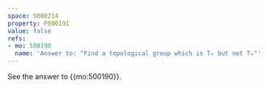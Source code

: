 ```yaml
---
space: S000214
property: P000191
value: false
refs:
- mo: 500190
  name: 'Answer to: "Find a topological group which is T₅ but not T₆"'
---
```


See the answer to {{mo:500190}}.
